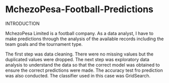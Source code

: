 # MchezoPesa-Football-Predictions

INTRODUCTION

MchezoPesa Limited is a football company. As a data analyst, I have to make predictions through the analysis of the available records including the team goals and the tournament type.

The first step was data cleaning. There were no missing values but the duplicated values were dropped. The next step was exploratory data analysis to understand the data so that the correct model was obtained to ensure the correct predictions were made. The accuracy test fro prediction was also conducted. The classifier used in this case was GridSearch.

